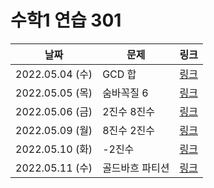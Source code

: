 # 수학1 연습 301


날짜| 문제      | 링크                                |
---|---------|---------------------------------------------|
|2022.05.04 (수) |GCD 합|[링크](https://www.acmicpc.net/problem/9613)|
|2022.05.05 (목)|숨바꼭질 6|[링크](https://www.acmicpc.net/problem/17087)|
|2022.05.06 (금)|2진수 8진수|[링크](https://www.acmicpc.net/problem/1373)|
|2022.05.09 (월)|8진수 2진수|[링크](https://www.acmicpc.net/problem/1212)|
|2022.05.10 (화)|-2진수|[링크](https://www.acmicpc.net/problem/2089)|
|2022.05.11 (수)|골드바흐 파티션|[링크](https://www.acmicpc.net/problem/17103)|
